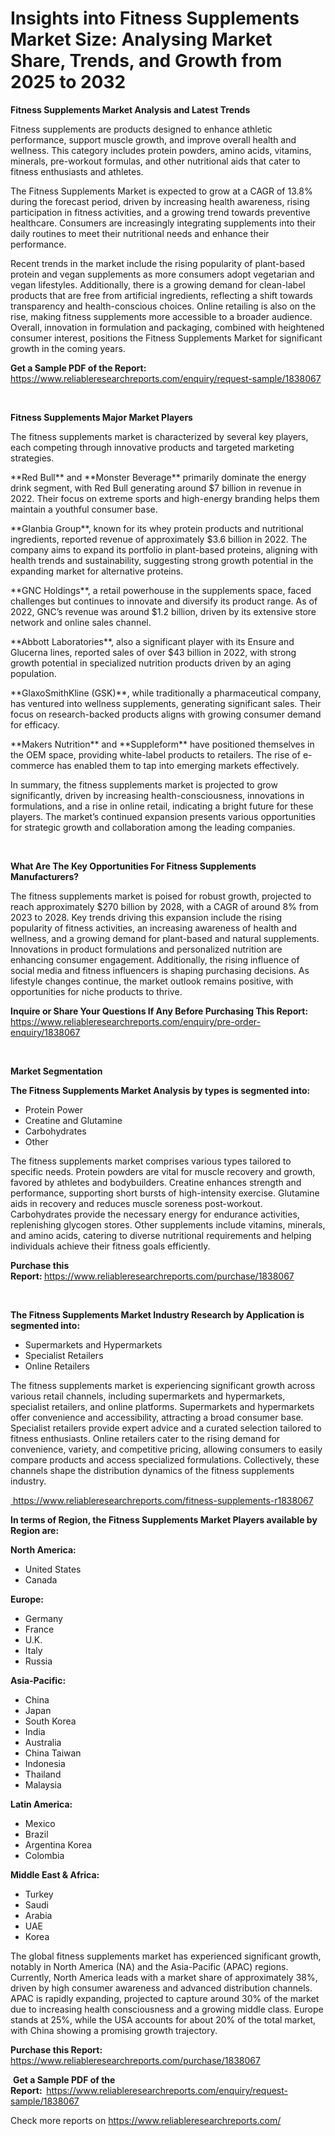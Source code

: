 <p><h1>Insights into Fitness Supplements Market Size: Analysing Market Share, Trends, and Growth from 2025 to 2032</h1></p><p><strong>Fitness Supplements Market Analysis and Latest Trends</strong></p>
<p><p>Fitness supplements are products designed to enhance athletic performance, support muscle growth, and improve overall health and wellness. This category includes protein powders, amino acids, vitamins, minerals, pre-workout formulas, and other nutritional aids that cater to fitness enthusiasts and athletes.</p><p>The Fitness Supplements Market is expected to grow at a CAGR of 13.8% during the forecast period, driven by increasing health awareness, rising participation in fitness activities, and a growing trend towards preventive healthcare. Consumers are increasingly integrating supplements into their daily routines to meet their nutritional needs and enhance their performance.</p><p>Recent trends in the market include the rising popularity of plant-based protein and vegan supplements as more consumers adopt vegetarian and vegan lifestyles. Additionally, there is a growing demand for clean-label products that are free from artificial ingredients, reflecting a shift towards transparency and health-conscious choices. Online retailing is also on the rise, making fitness supplements more accessible to a broader audience. Overall, innovation in formulation and packaging, combined with heightened consumer interest, positions the Fitness Supplements Market for significant growth in the coming years.</p></p>
<p><strong>Get a Sample PDF of the Report:&nbsp;</strong> <a href="https://www.reliableresearchreports.com/enquiry/request-sample/1838067?utm_campaign=3278&utm_medium=2&utm_source=Github&utm_content=ia&utm_term=04042025&utm_id=fitness-supplements">https://www.reliableresearchreports.com/enquiry/request-sample/1838067</a></p>
<p>&nbsp;</p>
<p><strong>Fitness Supplements Major Market Players</strong></p>
<p><p>The fitness supplements market is characterized by several key players, each competing through innovative products and targeted marketing strategies. </p><p>**Red Bull** and **Monster Beverage** primarily dominate the energy drink segment, with Red Bull generating around $7 billion in revenue in 2022. Their focus on extreme sports and high-energy branding helps them maintain a youthful consumer base. </p><p>**Glanbia Group**, known for its whey protein products and nutritional ingredients, reported revenue of approximately $3.6 billion in 2022. The company aims to expand its portfolio in plant-based proteins, aligning with health trends and sustainability, suggesting strong growth potential in the expanding market for alternative proteins.</p><p>**GNC Holdings**, a retail powerhouse in the supplements space, faced challenges but continues to innovate and diversify its product range. As of 2022, GNC’s revenue was around $1.2 billion, driven by its extensive store network and online sales channel.</p><p>**Abbott Laboratories**, also a significant player with its Ensure and Glucerna lines, reported sales of over $43 billion in 2022, with strong growth potential in specialized nutrition products driven by an aging population. </p><p>**GlaxoSmithKline (GSK)**, while traditionally a pharmaceutical company, has ventured into wellness supplements, generating significant sales. Their focus on research-backed products aligns with growing consumer demand for efficacy.</p><p>**Makers Nutrition** and **Suppleform** have positioned themselves in the OEM space, providing white-label products to retailers. The rise of e-commerce has enabled them to tap into emerging markets effectively.</p><p>In summary, the fitness supplements market is projected to grow significantly, driven by increasing health-consciousness, innovations in formulations, and a rise in online retail, indicating a bright future for these players. The market’s continued expansion presents various opportunities for strategic growth and collaboration among the leading companies.</p></p>
<p>&nbsp;</p>
<p><strong>What Are The Key Opportunities For Fitness Supplements Manufacturers?</strong></p>
<p><p>The fitness supplements market is poised for robust growth, projected to reach approximately $270 billion by 2028, with a CAGR of around 8% from 2023 to 2028. Key trends driving this expansion include the rising popularity of fitness activities, an increasing awareness of health and wellness, and a growing demand for plant-based and natural supplements. Innovations in product formulations and personalized nutrition are enhancing consumer engagement. Additionally, the rising influence of social media and fitness influencers is shaping purchasing decisions. As lifestyle changes continue, the market outlook remains positive, with opportunities for niche products to thrive.</p></p>
<p><strong>Inquire or Share Your Questions If Any Before Purchasing This Report:</strong> <a href="https://www.reliableresearchreports.com/enquiry/pre-order-enquiry/1838067?utm_campaign=3278&utm_medium=2&utm_source=Github&utm_content=ia&utm_term=04042025&utm_id=fitness-supplements">https://www.reliableresearchreports.com/enquiry/pre-order-enquiry/1838067</a></p>
<p>&nbsp;</p>
<p><strong>Market Segmentation</strong></p>
<p><strong>The Fitness Supplements Market Analysis by types is segmented into:</strong></p>
<p><ul><li>Protein Power</li><li>Creatine and Glutamine</li><li>Carbohydrates</li><li>Other</li></ul></p>
<p><p>The fitness supplements market comprises various types tailored to specific needs. Protein powders are vital for muscle recovery and growth, favored by athletes and bodybuilders. Creatine enhances strength and performance, supporting short bursts of high-intensity exercise. Glutamine aids in recovery and reduces muscle soreness post-workout. Carbohydrates provide the necessary energy for endurance activities, replenishing glycogen stores. Other supplements include vitamins, minerals, and amino acids, catering to diverse nutritional requirements and helping individuals achieve their fitness goals efficiently.</p></p>
<p><strong>Purchase this Report:&nbsp;</strong><a href="https://www.reliableresearchreports.com/purchase/1838067?utm_campaign=3278&utm_medium=2&utm_source=Github&utm_content=ia&utm_term=04042025&utm_id=fitness-supplements">https://www.reliableresearchreports.com/purchase/1838067</a></p>
<p>&nbsp;</p>
<p><strong>The Fitness Supplements Market Industry Research by Application is segmented into:</strong></p>
<p><ul><li>Supermarkets and Hypermarkets</li><li>Specialist Retailers</li><li>Online Retailers</li></ul></p>
<p><p>The fitness supplements market is experiencing significant growth across various retail channels, including supermarkets and hypermarkets, specialist retailers, and online platforms. Supermarkets and hypermarkets offer convenience and accessibility, attracting a broad consumer base. Specialist retailers provide expert advice and a curated selection tailored to fitness enthusiasts. Online retailers cater to the rising demand for convenience, variety, and competitive pricing, allowing consumers to easily compare products and access specialized formulations. Collectively, these channels shape the distribution dynamics of the fitness supplements industry.</p></p>
<p><a href="https://www.reliableresearchreports.com/fitness-supplements-r1838067?utm_campaign=3278&utm_medium=2&utm_source=Github&utm_content=ia&utm_term=04042025&utm_id=fitness-supplements">&nbsp;https://www.reliableresearchreports.com/fitness-supplements-r1838067</a></p>
<p><strong>In terms of Region, the Fitness Supplements Market Players available by Region are:</strong></p>
<p>
    <p> <strong> North America: </strong>
        <ul>
            <li>United States</li>
            <li>Canada</li>
        </ul>
        </p> 
    <p> <strong> Europe: </strong>
        <ul>
            <li>Germany</li>
            <li>France</li>
            <li>U.K.</li>
            <li>Italy</li>
            <li>Russia</li>
        </ul>
        </p> 
    <p> <strong> Asia-Pacific: </strong>
        <ul>
            <li>China</li>
            <li>Japan</li>
            <li>South Korea</li>
            <li>India</li>
            <li>Australia</li>
            <li>China Taiwan</li>
            <li>Indonesia</li>
            <li>Thailand</li>
            <li>Malaysia</li>
        </ul>
        </p> 
    <p> <strong> Latin America: </strong>
        <ul>
            <li>Mexico</li>
            <li>Brazil</li>
            <li>Argentina Korea</li>
            <li>Colombia</li>
        </ul>
        </p> 
    <p> <strong> Middle East & Africa: </strong>
        <ul>
            <li>Turkey</li>
            <li>Saudi</li>
            <li>Arabia</li>
            <li>UAE</li>
            <li>Korea</li>
        </ul>
    </p>
    </p>
<p><p>The global fitness supplements market has experienced significant growth, notably in North America (NA) and the Asia-Pacific (APAC) regions. Currently, North America leads with a market share of approximately 38%, driven by high consumer awareness and advanced distribution channels. APAC is rapidly expanding, projected to capture around 30% of the market due to increasing health consciousness and a growing middle class. Europe stands at 25%, while the USA accounts for about 20% of the total market, with China showing a promising growth trajectory.</p></p>
<p><strong>Purchase this Report: </strong><a href="https://www.reliableresearchreports.com/purchase/1838067?utm_campaign=3278&utm_medium=2&utm_source=Github&utm_content=ia&utm_term=04042025&utm_id=fitness-supplements">https://www.reliableresearchreports.com/purchase/1838067</a></p>
<p>&nbsp;<strong>Get a Sample PDF of the Report:&nbsp;&nbsp;</strong><a href="https://www.reliableresearchreports.com/enquiry/request-sample/1838067?utm_campaign=3278&utm_medium=2&utm_source=Github&utm_content=ia&utm_term=04042025&utm_id=fitness-supplements">https://www.reliableresearchreports.com/enquiry/request-sample/1838067</a></p>
<p><strong></strong></p>
<p>Check more reports on <a href="https://www.reliableresearchreports.com/?utm_campaign=3278&utm_medium=2&utm_source=Github&utm_content=ia&utm_term=04042025&utm_id=fitness-supplements">https://www.reliableresearchreports.com/</a></p>